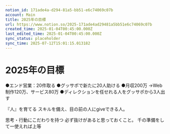 ```yaml
---
notion_id: 171ade4a-d294-81a5-bb51-e6c74069c07b
account: Main
title: 2025年の目標
url: https://www.notion.so/2025-171ade4ad29481a5bb51e6c74069c07b
created_time: 2025-01-04T00:45:00.000Z
last_edited_time: 2025-01-04T00:45:00.000Z
sync_status: placeholder
sync_time: 2025-07-12T15:01:15.013182
---
```

# 2025年の目標

●エンド営業：20件取る
●グッサポで新たに20人助ける
●月収200万
→Web制作120万、サービス80万
●ディレクションを任せれる人をグッサポから3人出す


『人』を育てる
スキルを備え、目の前の人にgiveできる人。

思考・行動にこだわりを持つ
必ず抜けがあると思っておくこと。
千の準備をして一使えれば上等